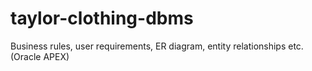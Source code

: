 # taylor-clothing-dbms
Business rules, user requirements, ER diagram, entity relationships etc. (Oracle APEX)

